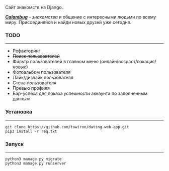 Сайт знакомств на Django.

***[Calambug](https://calambug.fun/)*** <em>\- знакомства</em> и общение с интересными людьми по всему миру. Присоединяйся и найди новых друзей уже сегодня.

### TODO

***

* Рефакторинг
* ~~Поиск пользователей~~
* Фильтр пользователей в главном меню (онлайн/возраст/локация/новые)
* Фотоальбом пользователя
* Лайк/дизлайк пользователя
* Стена пользователя
* Превью профиля
* Бар-успеха для показа успешности аккаунта по заполненным данным

### Установка

***

```
git clone https://github.com/towiron/dating-web-app.git
pip3 install -r req.txt
```

### Запуск

***

```
python3 manage.py migrate
python3 manage.py runserver
```